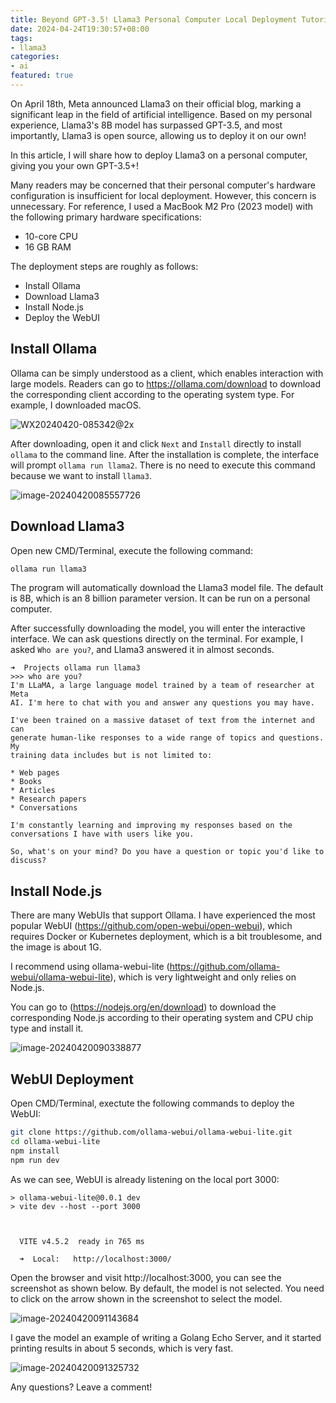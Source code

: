 ```yaml
---
title: Beyond GPT-3.5! Llama3 Personal Computer Local Deployment Tutorial.
date: 2024-04-24T19:30:57+08:00
tags: 
- llama3
categories:
- ai
featured: true
---
```

On April 18th, Meta announced Llama3 on their official blog, marking a significant leap in the field of artificial intelligence. Based on my personal experience, Llama3's 8B model has surpassed GPT-3.5, and most importantly, Llama3 is open source, allowing us to deploy it on our own!

In this article, I will share how to deploy Llama3 on a personal computer, giving you your own GPT-3.5+!

Many readers may be concerned that their personal computer's hardware configuration is insufficient for local deployment. However, this concern is unnecessary. For reference, I used a MacBook M2 Pro (2023 model) with the following primary hardware specifications:

+ 10-core CPU
+ 16 GB RAM

The deployment steps are roughly as follows:

+ Install Ollama
+ Download Llama3
+ Install Node.js
+ Deploy the WebUI

## Install Ollama

Ollama can be simply understood as a client, which enables interaction with large models. Readers can go to https://ollama.com/download to download the corresponding client according to the operating system type. For example, I downloaded macOS.

![WX20240420-085342@2x](https://raw.githubusercontent.com/xialeistudio/picture-bucket/main/blog/WX20240420-085342%402x.png)

After downloading, open it and click `Next` and `Install` directly to install `ollama` to the command line. After the installation is complete, the interface will prompt `ollama run llama2`. There is no need to execute this command because we want to install `llama3`.

 ![image-20240420085557726](https://raw.githubusercontent.com/xialeistudio/picture-bucket/main/blog/image-20240420085557726.png)

## Download Llama3

Open new CMD/Terminal, execute the following command:

```bash
ollama run llama3
```

The program will automatically download the Llama3 model file. The default is 8B, which is an 8 billion parameter version. It can be run on a personal computer.

After successfully downloading the model, you will enter the interactive interface. We can ask questions directly on the terminal. For example, I asked `Who are you?`, and Llama3 answered it in almost seconds.

```
➜  Projects ollama run llama3
>>> who are you?
I'm LLaMA, a large language model trained by a team of researcher at Meta 
AI. I'm here to chat with you and answer any questions you may have.

I've been trained on a massive dataset of text from the internet and can 
generate human-like responses to a wide range of topics and questions. My 
training data includes but is not limited to:

* Web pages
* Books
* Articles
* Research papers
* Conversations

I'm constantly learning and improving my responses based on the 
conversations I have with users like you.

So, what's on your mind? Do you have a question or topic you'd like to 
discuss?
```

## Install Node.js

There are many WebUIs that support Ollama. I have experienced the most popular WebUI (https://github.com/open-webui/open-webui), which requires Docker or Kubernetes deployment, which is a bit troublesome, and the image is about 1G.

I recommend using ollama-webui-lite (https://github.com/ollama-webui/ollama-webui-lite), which is very lightweight and only relies on Node.js.

You can go to (https://nodejs.org/en/download) to download the corresponding Node.js according to their operating system and CPU chip type and install it.

![image-20240420090338877](https://raw.githubusercontent.com/xialeistudio/picture-bucket/main/blog/image-20240420090338877.png)

## WebUI Deployment

Open CMD/Terminal, exectute the following commands to deploy the WebUI:

```bash
git clone https://github.com/ollama-webui/ollama-webui-lite.git
cd ollama-webui-lite
npm install
npm run dev
```

As we can see, WebUI is already listening on the local port 3000:

```
> ollama-webui-lite@0.0.1 dev
> vite dev --host --port 3000



  VITE v4.5.2  ready in 765 ms

  ➜  Local:   http://localhost:3000/
```
Open the browser and visit http://localhost:3000, you can see the screenshot as shown below. By default, the model is not selected. You need to click on the arrow shown in the screenshot to select the model.

![image-20240420091143684](https://raw.githubusercontent.com/xialeistudio/picture-bucket/main/blog/image-20240420091143684.png)

I gave the model an example of writing a Golang Echo Server, and it started printing results in about 5 seconds, which is very fast.

![image-20240420091325732](https://raw.githubusercontent.com/xialeistudio/picture-bucket/main/blog/image-20240420091325732.png)

Any questions? Leave a comment!